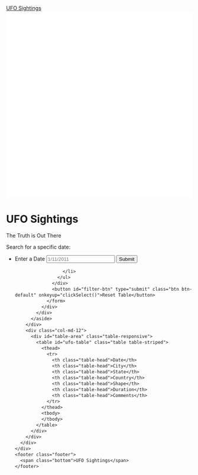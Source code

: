 <!DOCTYPE html>
<html>

<head>
  <meta charset="utf-8">
  <title>UFO Finder</title>
  <meta name="viewport" content="width=device-width, initial-scale=1">
  <link rel="stylesheet" href="https://maxcdn.bootstrapcdn.com/bootswatch/3.3.7/superhero/bootstrap.min.css">
  <link href="https://fonts.googleapis.com/css?family=Ubuntu" rel="stylesheet">
  <link rel="stylesheet" href="static/css/style.css">
</head>

<body>
  <div class="wrapper">
    <nav class="navbar navbar-default">
      <div class="container-fluid">
        <div class="navbar-header">
          <a class="navbar-brand" href="index.html">UFO Sightings
            <img class="nav-ufo" src="static/images/ufo.svg">
          </a>
        </div>
      </div>
    </nav>
    <div class="hero text-center">
      <h1>UFO Sightings</h1>
      <p>The Truth is Out There</p>
    </div>
    <div class="container">
      <div class="row margin-top-50">
        <div class="col-md-12">
          <aside class="filters">
            <div class="panel panel-default">
              <div class="panel-heading">Search for a specific date:</div>
              <div class="panel-body">
                <form>
                  <div class="form-group">
                    <ul class="list-group" id="filters">
                      <li class="filter list-group-item">
                          <label for="date">Enter a Date</label>
                          <input class="search_box" id="datetime" type="text" placeholder="1/11/2011">
                          <button id="fake" onclick="return false;" >Submit</button>
                          
                      </li>
                    </ul>
                  </div>
                  <button id="filter-btn" type="submit" class="btn btn-default" onkeyup="clickSelect()">Reset Table</button>
                </form>
              </div>
            </div>
          </aside>
        </div>
        <div class="col-md-12">
          <div id="table-area" class="table-responsive">
            <table id="ufo-table" class="table table-striped">
              <thead>
                <tr>
                  <th class="table-head">Date</th>
                  <th class="table-head">City</th>
                  <th class="table-head">State</th>
                  <th class="table-head">Country</th>
                  <th class="table-head">Shape</th>
                  <th class="table-head">Duration</th>
                  <th class="table-head">Comments</th>
                </tr>
              </thead>
              <tbody>            
              </tbody>
            </table>
          </div>
        </div>
      </div>
    </div>
    <footer class="footer">
      <span class="bottom">UFO Sightings</span>
    </footer>
  </div>
  <script src="https://cdnjs.cloudflare.com/ajax/libs/d3/4.11.0/d3.js"></script>
  <script src="static/js/data.js"></script>
  <script src="static/js/app.js"></script>
</body>

</html>
